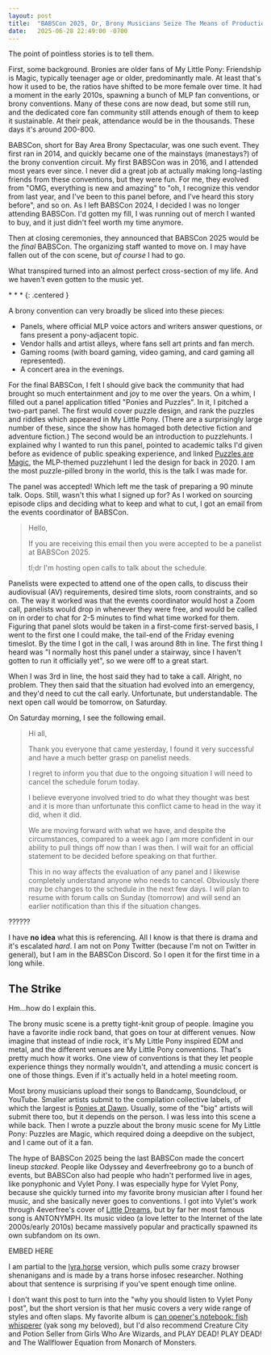 ```yaml
---
layout: post
title:  "BABSCon 2025, Or, Brony Musicians Seize The Means of Production"
date:   2025-06-28 22:49:00 -0700
---
```


The point of pointless stories is to tell them.

First, some background. Bronies are older fans of My Little Pony: Friendship is Magic,
typically teenager age or older, predominantly male. At least that's how it used to be,
the ratios have shifted to be more female over time. It had a moment in the early 2010s,
spawning a bunch of MLP fan conventions, or brony conventions. Many of these cons are now
dead, but some still run, and the dedicated core fan community still attends enough of them
to keep it sustainable. At their peak, attendance would be in the thousands. These days
it's around 200-800.

BABSCon, short for Bay Area Brony Spectacular, was one such event. They first ran in 2014,
and quickly became one of the mainstays (manestays?) of the brony convention circuit.
My first BABSCon was in 2016, and I attended most years ever since. I never did
a great job at actually making long-lasting friends from these conventions, but they were
fun. For me, they evolved from "OMG, everything is new and amazing" to "oh, I recognize
this vendor from last year, and I've been to this panel before, and I've heard this
story before", and so on. As I left BABSCon 2024, I decided I was no longer attending BABSCon.
I'd gotten my fill, I was running out of merch I wanted to buy, and it just didn't
feel worth my time anymore.

Then at closing ceremonies, they announced that BABSCon 2025 would be the *final* BABSCon.
The organizing staff wanted to move on. I may have fallen out of the con scene, but
*of course* I had to go.

What transpired turned into an almost perfect cross-section of my life. And we haven't even
gotten to the music yet.

\* \* \*
{: .centered }

A brony convention can very broadly be sliced into these pieces:

* Panels, where official MLP voice actors and writers answer questions, or fans present a
pony-adjacent topic.
* Vendor halls and artist alleys, where fans sell art prints and fan merch.
* Gaming rooms (with board gaming, video gaming, and card gaming all represented).
* A concert area in the evenings.

For the final BABSCon, I felt I should give back the community that had brought so much
entertainment and joy to me over the years. On a whim, I filled out a panel application titled
"Ponies and Puzzles". In it, I pitched a two-part panel. The first would cover puzzle
design, and rank the puzzles and riddles which appeared in My Little Pony. (There are
a surprisingly large number of these, since the show has homaged both detective fiction
and adventure fiction.) The second would be an introduction to puzzlehunts. I explained why
I wanted to run this panel, pointed to academic talks I'd given before as evidence of
public speaking experience, and linked [Puzzles are Magic](https://www.puzzlesaremagic.com/),
the MLP-themed puzzlehunt I led the design for back in 2020. I am the most puzzle-pilled
brony in the world, this is the talk I was made for.

The panel was accepted! Which left me the task of preparing a 90 minute talk. Oops. Still,
wasn't this what I signed up for? As I worked on sourcing episode clips and deciding what to
keep and what to cut, I got an email from the events coordinator of BABSCon.

> Hello,
>
> If you are receiving this email then you were accepted to be a panelist at BABSCon 2025.
>
> tl;dr I'm hosting open calls to talk about the schedule.

Panelists were expected to attend one of the open calls, to discuss their audiovisual (AV) requirements,
desired time slots, room constraints, and so on. The way it worked was that the events coordinator
would host a Zoom call, panelists would drop in whenever they were free, and would be called on in
order to chat for 2-5 minutes to find what time worked for them. Figuring that panel slots would be
taken in a first-come first-served basis, I went to the first one I could make, the tail-end of the
Friday evening timeslot. By the time I got in the call, I was around 8th in line. The first thing I heard
was "I normally host this panel under a stairway, since I haven't gotten to run it officially yet",
so we were off to a great start.

When I was 3rd in line, the host said they had to take a call. Alright, no problem. They then said
that the situation had evolved into an emergency, and they'd need to cut the call early. Unfortunate,
but understandable. The next open call would be tomorrow, on Saturday.

On Saturday morning, I see the following email.

> Hi all,
>
> Thank you everyone that came yesterday, I found it very successful and have a much better grasp on panelist needs.
>
> I regret to inform you that due to the ongoing situation I will need to cancel the schedule forum today. 
>
> I believe everyone involved tried to do what they thought was best and it is more than unfortunate this conflict came to head in the way it did, when it did. 
>
> We are moving forward with what we have, and despite the circumstances, compared to a week ago I am more confident in our ability to pull things off now than I was then. I will wait for an official statement to be decided before speaking on that further.
>
> This in no way affects the evaluation of any panel and I likewise completely understand anyone who needs to cancel. Obviously there may be changes to the schedule in the next few days. I will plan to resume with forum calls on Sunday (tomorrow) and will send an earlier notification than this if the situation changes.

??????

I have **no idea** what this is referencing. All I know is that there is drama and it's escalated *hard*.
I am not on Pony Twitter (because I'm not on Twitter in general), but I am in the BABSCon Discord. So
I open it for the first time in a long while.


The Strike
-----------------------------------------------------------------------------

Hm...how do I explain this.

The brony music scene is a pretty tight-knit group of people.
Imagine you have a favorite indie rock band, that goes on tour at different venues. Now imagine that
instead of indie rock, it's My Little Pony inspired EDM and metal, and the different venues are My Little Pony conventions.
That's pretty much how it works. One view of conventions is that they let people experience things
they normally wouldn't, and attending a music concert is one of those things. Even if it's actually
held in a hotel meeting room.

Most brony musicians upload their songs to Bandcamp, Soundcloud,
or YouTube. Smaller artists submit to the compilation collective labels, of which the largest is
[Ponies at Dawn](https://poniesatdawn.bandcamp.com). Usually, some of the "big" artists will submit
there too, but it depends on the person. I was less into this scene a while back.
Then I wrote a puzzle about the brony music scene for My Little Pony: Puzzles are Magic, which
required doing a deepdive on the subject, and I came out of it a fan.

The hype of BABSCon 2025 being the last BABSCon made the concert lineup *stacked*. People like
Odyssey and 4everfreebrony go to a bunch of events, but BABSCon also had people who hadn't
performed live in ages, like ponyphonic and Vylet Pony. I was especially hype for Vylet Pony,
because she quickly turned into my favorite brony musician after I found her music, and she
basically never goes to conventions. I got into Vylet's work through 4everfree's cover of
[Little Dreams](https://www.youtube.com/watch?v=rA8ZjlPHlaU),
but by far her most famous song
is ANTONYMPH. Its music video (a love letter to the Internet of the late 2000s/early 2010s)
became massively popular and practically spawned its own subfandom on its own.

EMBED HERE

I am partial to the [lyra.horse](https://lyra.horse/antonymph/) version, which pulls some crazy
browser shenanigans and is made by a trans horse infosec researcher. Nothing about that sentence
is surprising if you've spent enough time online.

I don't want this post to turn into the "why you should listen to Vylet Pony post", but the short
version is that her music covers a very wide range of styles and often slaps. My favorite album is
[can opener's notebook: fish whisperer](https://vyletpony.bandcamp.com/album/can-openers-notebook-fish-whisperer)
(yak song my beloved), but I'd also recommend Creature City and Potion Seller from Girls Who Are Wizards,
and PLAY DEAD! PLAY DEAD! and The Wallflower Equation from Monarch of Monsters.
